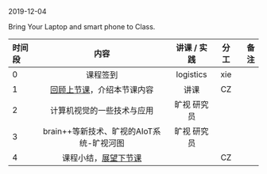 2019-12-04

Bring Your Laptop and smart phone  to Class. 

|时间段     |  内容    | 讲课 / 实践     |  分工  |  备注       |
| :---      |   :----:    |   :----:    |    :----:    | ---: |
|   0       |  课程签到     |  logistics   |     xie     |        |
|   1       |  [回顾上节课](../WW12/WW12-Plan.md)，介绍本节课内容     |  讲课    |     CZ     |        |
|   2       |    计算机视觉的一些技术与应用    |   旷视 研究员 |          |    
|   3       |  brain++等新技术、旷视的AIoT系统-旷视河图      |   旷视 研究员 |         |    
|   4       |  课程小结，[展望下节课](../WW14/WW14-Plan.md)       |     |  CZ |   |




